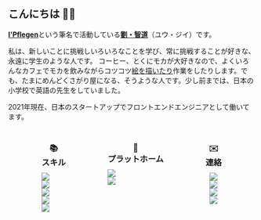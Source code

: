 ## こんにちは 👋🏼 
<u><b>I'Pflegen</b></u>という筆名で活動している<u><b>劉・智道</b></u>（ユウ・ジイ）です。 

私は、新しいことに挑戦しいろいろなことを学び、常に挑戦することが好きな、永遠に学生のような人です。 コーヒー、とくにモカが大好きなので、よくいろんなカフェでモカを飲みながらコツコツ[絵を描いたり](https://www.instagram.com/jiidraws/)作業をしたりします。でも、たまにめんどくさがり屋になる、そうような人です。少し前までは、日本の小学校で英語の先生をしていました。

2021年現在、日本のスタートアップでフロントエンドエンジニアとして働いてます。

<style>
.about-page img{
    display: inline-block !important;
    margin: 0 !important;
    padding: 0 !important;
}

.about-page h3 {
    margin: 30px 0 10px 0 !important;
}

.--flex-col {
    display: flex;
    flex-direction: column;
}

.--center {
    text-align: center;
}
</style>
<div class="about-page" style="display: flex; justify-content: space-evenly; margin-bottom: 50px;">
<div style="margin: 0 1.25em;" class="--flex-col --center">
  <h3>📚<br/>スキル</h3> 
  <img src="https://img.shields.io/badge/JavaScript-F7DF1E?style=flat-square&logo=JavaScript&logoColor=white"/>
  <img src="https://img.shields.io/badge/Node.js-339933?style=flat-square&logo=node-dot-js&logoColor=white"/>
  <img src="https://img.shields.io/badge/C\C++-00599C?style=flat-square&logo=c&logoColor=white"/>
  <img src="https://img.shields.io/badge/HTML5-E34F26?style=flat-square&logo=html5&logoColor=white"/>
  <img src="https://img.shields.io/badge/CSS3-1572B6?style=flat-square&logo=CSS3&logoColor=white"/> 
</div>

<div class="--flex-col --center" style="margin: 0 1.25em;">
  <h3>🤖<br/>プラットホーム</h3>
  <img src="https://img.shields.io/badge/slack-4A154B?style=flat-square&logo=slack&logoColor=white"/>
  <img src="https://img.shields.io/badge/jira-0052CC?style=flat-square&logo=jira-software&logoColor=white"/>
</div>

<div style="margin: 0 1.25em;" class="--flex-col --center">
  <h3>✉️<br/>連絡</h3>
  <a href="mailto: ipflegen@pm.me"><img src="https://img.shields.io/badge/ProtonMail-8B89CC?style=flat-square&logo=protonmail&logoColor=white"/></a>
  <a href="https://www.linkedin.com/in/eujii"><img src="https://img.shields.io/badge/LinkedIn-0A66C2?style=flat-square&logo=linkedin&logoColor=white"/></a>
  <a href="https://github.com/ipflegen" style="cursor: pointer"><img src="https://img.shields.io/badge/GitHub-181717?style=flat-square&logo=github&logoColor=white"/></a>
  <a href="https://www.twitter.com/ipflegen/"><img src="https://img.shields.io/badge/Twitter-1DA1F2?style=flat-square&logo=twitter&logoColor=white"/></a>
</div>
</div>